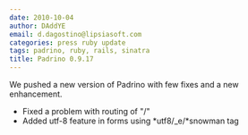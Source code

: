 ```yaml
---
date: 2010-10-04
author: DAddYE
email: d.dagostino@lipsiasoft.com
categories: press ruby update
tags: padrino, ruby, rails, sinatra
title: Padrino 0.9.17
---
```


We pushed a new version of Padrino with few fixes and a new enhancement.


- Fixed a problem with routing of "/"
- Added utf-8 feature in forms using *utf8/\_e/*snowman tag

